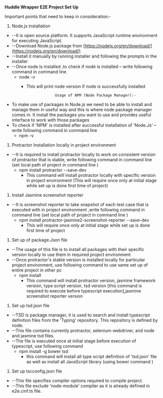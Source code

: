 **Huddle Wrapper E2E Project Set Up**

Important points that need to keep in consideration:-

1. Node.js installation

- --It is open source platform. It supports JavaScript runtime environment for executing JavaScript.
- --Download Node.js package from [https://nodejs.org/en/download/](https://nodejs.org/en/download/)
- --Install it manually by running installer and following the prompts in the installer
- --Once node is installed ,to check if node is installed – write following command in command line
  - node  -v
    - This will print node version if node is successfully installed

                       Usage of NPM (Node Package Manager):-

- To make use of packages in Node.js we need to be able to install and manage them in useful way and this is where node package manager comes in. It install the packages you want to use and provides useful interface to work with those packages
- To check if &#39;NPM&#39; is installed after successful installation of &#39;Node.Js&#39; – write following command in command line
  - npm  -v

1. Protractor Installation locally in project environment

- --It is required to install protractor locally to work on consistent version of protractor that is stable, write following command in command line (set local path of project in command line )
  - npm install protractor --save-dev
    - This command will install protractor locally with specific version in project environment (This will require once only at initial stage while set up is done first time of project)

1. Install Jasmine screenshot reporter

- --It is screenshot reporter to take snapshot of each test case that is executed with in project environment ,write following command in command line (set local path of project in command line )
  - npm install protractor-jasmine2-screenshot-reporter --save-dev
    - This will require once only at initial stage while set up is done first time of project

1. Set up of package.Json file

- --The usage of this file is to install all packages with their specific version locally to use them in required project environment
- --Once protractor&#39;s stable version is installed locally for particular project environment, use following command to use same set up of entire project in other pc
  - npm install
    - This command will install  protractor version, jasmine framework version, type script version, tsd version [this command is required to execute before typescript execution],jasmine screenshot reporter version

1. Set up tsd.json file

- --TSD is package manager, it is used to search and install typescript definition files from the &#39;Typing&#39; repository. This repository is defined by node.
- --This file contains currently protractor, selenium-webdriver, and node and jasmine tsd files.
- --The file is executed once at initial stage before execution of typescript, use following command
  - npm install -g bower tsd
    - this command will install all type script definition of &#39;tsd.json&#39; file as well as install all JavaScript library (using bower command )

1. Set up tscconfig.json file

- --This file specifies compiler options required to compile project.
- --This file exclude &#39;node-module&#39; compiler as it is already defined in e2e.cinf.ts file.
